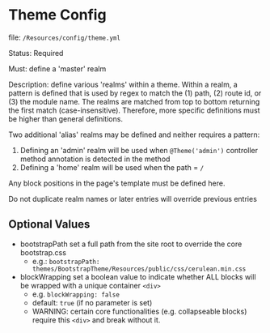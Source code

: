 Theme Config
============

file: `/Resources/config/theme.yml`

Status: Required

Must: define a 'master' realm

Description: define various 'realms' within a theme. Within a realm, a pattern is defined that is used by regex
to match the (1) path, (2) route id, or (3) the module name. The realms are matched from top to bottom returning the
first match (case-insensitive). Therefore, more specific definitions must be higher than general definitions.

Two additional 'alias' realms may be defined and neither requires a pattern:
  1) Defining an 'admin' realm will be used when `@Theme('admin')` controller method annotation is detected in the method
  2) Defining a 'home' realm will be used when the path = `/`

Any block positions in the page's template must be defined here.

Do not duplicate realm names or later entries will override previous entries


Optional Values
---------------

 - bootstrapPath
    set a full path from the site root to override the core bootstrap.css
    - e.g.: `bootstrapPath: themes/BootstrapTheme/Resources/public/css/cerulean.min.css`
 - blockWrapping
    set a boolean value to indicate whether ALL blocks will be wrapped with a unique container `<div>`
     - e.g. `blockWrapping: false`
     - default: `true` (if no parameter is set)
     - WARNING: certain core functionalities (e.g. collapseable blocks) require this `<div>` and break without it.
